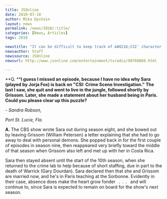 ```yaml
---
title: JSOnline
date: 2010-07-18
author: Mika Epstein
layout: news
permalink: /news/2010/:title/
categories: [News, Articles]
tags: 2010

newstitle: "It can be difficult to keep track of &#8216;CSI' character  "
newsauthor: Staff  
newssource: JSOnline  
newsurl: http://www.jsonline.com/entertainment/tvradio/98760869.html  

---
```


**Q. ****I guess I missed an episode, because I have no idea why Sara (played by Jorja Fox) is back on "CSI: Crime Scene Investigation." The last I saw, she quit and went to live in the jungle, followed shortly by Grissom. Later, she made a statement about her husband being in Paris. Could you please clear up this puzzle?**

*- Sandra Robson,*

*Port St. Lucie, Fla.*

**A.** The CBS show wrote Sara out during season eight, and she bowed out by leaving Grissom (William Petersen) a letter explaining that she had to go away to deal with personal demons. She popped back in for the first couple of episodes in season nine, then reappeared very briefly toward the middle of that season when Grissom also left and met up with her in Costa Rica.

Sara then stayed absent until the start of the 10th season, when she returned to the crime lab to help because of short staffing, due in part to the death of Warrick (Gary Dourdan). Sara declared then that she and Grissom are married now, and he's in Paris teaching at the Sorbonne. Evidently in their case, absence does make the heart grow fonder &ensp;.&ensp;.&ensp;.&ensp; and will continue to, since Sara is expected to remain on board for the show's next season.  
